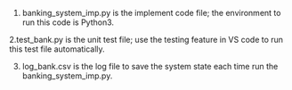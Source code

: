 1. banking_system_imp.py is the implement code file; the environment to run this code is Python3.
   
2.test_bank.py is the unit test file; use the testing feature in VS code to run this test file automatically.

3. log_bank.csv is the log file to save the system state each time run the banking_system_imp.py.
